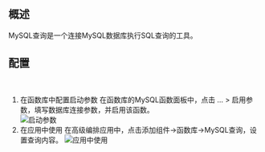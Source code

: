 ## 概述

MySQL查询是一个连接MySQL数据库执行SQL查询的工具。


## 配置
 
1. 在函数库中配置启动参数
在函数库的MySQL函数面板中，点击 … > 启用参数，填写数据库连接参数，并启用该函数。   
![启动参数](/ui/fx/img/MySQL_setting.jpg)
2. 在应用中使用
在高级编排应用中，点击添加组件->函数库->MySQL查询，设置查询内容。
![应用中使用](/ui/fx/img/MySQL_app_used.jpg)
 